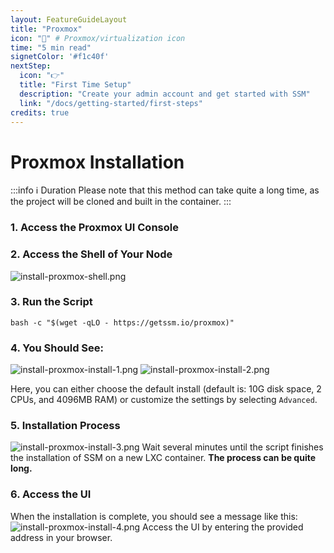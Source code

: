```yaml
---
layout: FeatureGuideLayout
title: "Proxmox"
icon: "🔄" # Proxmox/virtualization icon
time: "5 min read"
signetColor: '#f1c40f'
nextStep:
  icon: "👉"
  title: "First Time Setup"
  description: "Create your admin account and get started with SSM"
  link: "/docs/getting-started/first-steps"
credits: true
---
```

 
# Proxmox Installation 

:::info ℹ️ Duration
Please note that this method can take quite a long time, as the project will be cloned and built in the container.
:::

### 1. Access the Proxmox UI Console
### 2. Access the Shell of Your Node
![install-proxmox-shell.png](/images/install-proxmox-shell.png)
### 3. Run the Script
```shell
bash -c "$(wget -qLO - https://getssm.io/proxmox)"
```
### 4. You Should See:
![install-proxmox-install-1.png](/images/install-proxmox-install-1.png)
![install-proxmox-install-2.png](/images/install-proxmox-install-2.png)

Here, you can either choose the default install (default is: 10G disk space, 2 CPUs, and 4096MB RAM) or customize the settings by selecting `Advanced`.

### 5. Installation Process
![install-proxmox-install-3.png](/images/install-proxmox-install-3.png)
Wait several minutes until the script finishes the installation of SSM on a new LXC container. **The process can be quite long.**

### 6. Access the UI
When the installation is complete, you should see a message like this:
![install-proxmox-install-4.png](/images/install-proxmox-install-4.png)
Access the UI by entering the provided address in your browser.
